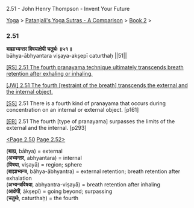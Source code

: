 2.51 - John Henry Thompson - Invent Your Future   
    

[Yoga](../../../yoga.md)‎ > ‎[Patanjali's Yoga Sutras - A Comparison](../../patanjani.md)‎ > ‎[Book 2](../book-2.md)‎ > ‎

### 2.51

**बाह्याभ्यन्तर विषयाक्षेपी चतुर्थः ॥५१॥**  
bāhya-ābhyantara viṣaya-akṣepī caturthaḥ ||51||  
  
  
[\[RS\] 2.51 The fourth pranayama technique ultimately transcends breath retention after exhaling or inhaling.](http://www.ashtangayoga.info/philosophy/yoga-sutra-patanjali/chapter-2/item/bahya-abhyantara-vishaya-akshepi-chaturthah/)  
  
[\[JW\] 2.51 The fourth \[restraint of the breath\] transcends the external and the internal object.](http://books.google.com/books?id=YzFImjtOxUwC&pg=PA195&ci=85%2C391%2C761%2C61&source=bookclip)  
  
[\[SS\]](http://www.amazon.com/Yoga-Sutras-Patanjali-Commentary-Satchidananda/dp/0932040381) 2.51 There is a fourth kind of pranayama that occurs during concentration on an internal or external object. \[p161\]  
  
[\[EB\]](http://www.amazon.com/Yoga-Sutras-Patanjali-Translation-Commentary/dp/0865477361/ref=sr_1_1?ie=UTF8&s=books&qid=1250508322&sr=1-1) 2.51 The fourth \[type of pranayama\] surpasses the limits of the external and the internal. \[p293\]  
  
  
[<Page 2.50](250.md)  [Page 2.52>](252.md)  
  

(**बाह्य**, bāhya) = external  
(**अभ्यन्तर**, abhyantara) = internal  
(**विषया**, viṣayā) = region; sphere  
(**बाह्याभ्यन्त्र**, bāhya-ābhyantra) = external retention; breath retention after exhalation  
(**अभ्यन्त्रविषया**, abhyantra-viṣayā) = breath retention after inhaling  
(**आक्षेपी**, ākṣepī) = going beyond; surpassing  
(**चतुर्थः**, caturthaḥ) = the fourth

